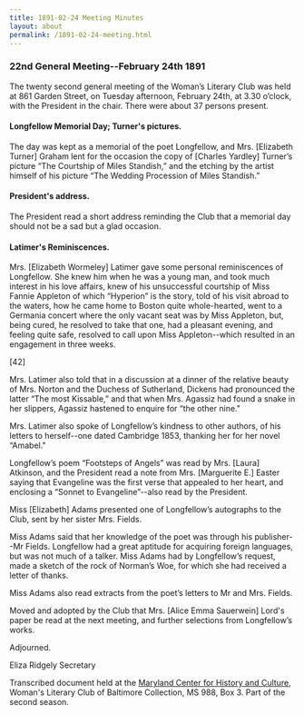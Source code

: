 ```yaml
---
title: 1891-02-24 Meeting Minutes
layout: about
permalink: /1891-02-24-meeting.html
---
```

### 22nd General Meeting--February 24th 1891

The twenty second general meeting of the Woman’s Literary Club was held at 861 Garden Street, on Tuesday afternoon, February 24th, at 3.30 o’clock, with the President in the chair. There were about 37 persons present.

#### Longfellow Memorial Day; Turner's pictures.

The day was kept as a memorial of the poet Longfellow, and Mrs. [Elizabeth Turner] Graham lent for the occasion the copy of [Charles Yardley] Turner’s picture “The Courtship of Miles Standish,” and the etching by the artist himself of his picture “The Wedding Procession of Miles Standish.”

#### President's address.

The President read a short address reminding the Club that a memorial day should not be a sad but a glad occasion.

#### Latimer's Reminiscences.

Mrs. [Elizabeth Wormeley] Latimer gave some personal reminiscences of Longfellow. She knew him when he was a young man, and took much interest in his love affairs, knew of his unsuccessful courtship of Miss Fannie Appleton of which “Hyperion” is the story, told of his visit abroad to the waters, how he came home to Boston quite whole-hearted, went to a Germania concert where the only vacant seat was by Miss Appleton, but, being cured, he resolved to take that one, had a pleasant evening, and feeling quite safe, resolved to call upon Miss Appleton--which resulted in an engagement in three weeks.

[42]

Mrs. Latimer also told that in a discussion at a dinner of the relative beauty of Mrs. Norton and the Duchess of Sutherland, Dickens had pronounced the latter “The most Kissable,” and that when Mrs. Agassiz had found a snake in her slippers, Agassiz hastened to enquire for “the other nine."

Mrs. Latimer also spoke of Longfellow’s kindness to other authors, of his letters to herself--one dated Cambridge 1853, thanking her for her novel “Amabel."

Longfellow’s poem “Footsteps of Angels” was read by Mrs. [Laura] Atkinson, and the President read a note from Mrs. [Marguerite E.] Easter saying that Evangeline was the first verse that appealed to her heart, and enclosing a “Sonnet to Evangeline”--also read by the President.

Miss [Elizabeth] Adams presented one of Longfellow’s autographs to the Club, sent by her sister Mrs. Fields.

Miss Adams said that her knowledge of the poet was through his publisher--Mr Fields. Longfellow had a great aptitude for acquiring foreign languages, but was not much of a talker. Miss Adams had by Longfellow’s request, made a sketch of the rock of Norman’s Woe, for which she had received a letter of thanks.

Miss Adams also read extracts from the poet’s letters to Mr and Mrs. Fields.

Moved and adopted by the Club that Mrs. [Alice Emma Sauerwein] Lord's paper be read at the next meeting, and further selections from Longfellow’s works.

Adjourned.

Eliza Ridgely
Secretary

Transcribed document held at the [Maryland Center for History and Culture](http://mdhs.org/), Woman's Literary Club of Baltimore Collection, MS 988, Box 3. Part of the second season.